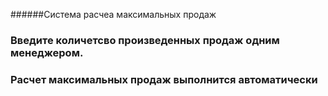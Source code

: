 ######Система расчеа максимальных продаж
### Введите количетсво произведенных продаж одним менеджером.
### Расчет максимальных продаж выполнится автоматически
